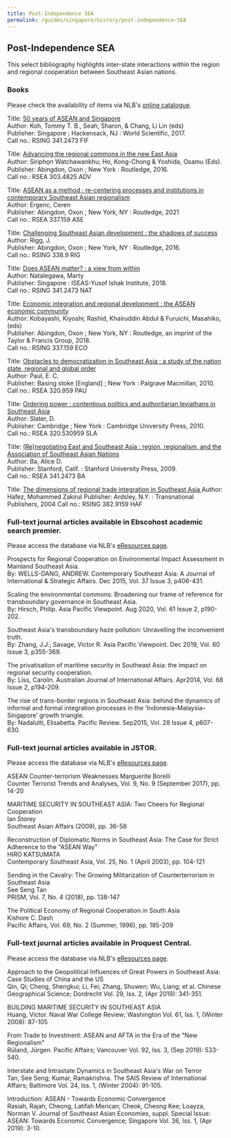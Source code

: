 ```yaml
---
title: Post-Independence SEA
permalink: /guides/singapore/history/post-independence-SEA
---
```

## Post-Independence SEA

This select bibliography highlights inter-state interactions within the region and regional cooperation between Southeast Asian nations.

### **Books**
Please check the availability of items via NLB's [online catalogue](https://catalogue.nlb.gov.sg).

Title: [50 years of ASEAN and Singapore](https://eservice.nlb.gov.sg/item_holding_s.aspx?bid=201688130)  
Author: Koh, Tommy T. B., Seah, Sharon, & Chang, Li Lin (eds)  
Publisher: Singapore ; Hackensack, NJ : World Scientific, 2017.  
Call no.: RSING 341.2473 FIF


Title: [Advancing the regional commons in the new East Asia](https://eservice.nlb.gov.sg/item_holding_s.aspx?bid=202457979)  
Author: Siripho̜n Watchawankhu; Ho, Kong-Chong & Yoshida, Osamu (Eds).  
Publisher: Abingdon, Oxon ; New York : Routledge, 2016.  
Call no.: RSEA 303.4825 ADV


Title: [ASEAN as a method : re-centering processes and institutions in contemporary Southeast Asian regionalism](https://eservice.nlb.gov.sg/item_holding_s.aspx?bid=204519325)  
Author: Ergenc, Ceren  
Publisher: Abingdon, Oxon ; New York, NY : Routledge, 2021  
Call no.: RSEA 337.159 ASE


Title: [Challenging Southeast Asian development : the shadows of success](https://eservice.nlb.gov.sg/item_holding_s.aspx?bid=201688130)  
Author: Rigg, J.  
Publisher: Abingdon, Oxon ; New York, NY : Routledge, 2016.  
Call no.: RSING 338.9 RIG


Title: [Does ASEAN matter? : a view from within](https://eservice.nlb.gov.sg/item_holding_s.aspx?bid=203210189)  
Author: Natalegawa, Marty  
Publisher: Singapore : ISEAS-Yusof Ishak Institute, 2018.  
Call no.: RSING 341.2473 NAT


Title: [Economic integration and regional development : the ASEAN economic community](https://eservice.nlb.gov.sg/item_holding_s.aspx?bid=203107106)  
Author: Kobayashi, Kiyoshi; Rashid, Khairuddin Abdul & Furuichi, Masahiko, (eds)  
Publisher: Abingdon, Oxon ; New York, NY : Routledge, an imprint of the Taylor & Francis Group, 2018.   
Call no.: RSING 337.159 ECO

Title: [Obstacles to democratization in Southeast Asia : a study of the nation state, regional and global order](https://eservice.nlb.gov.sg/item_holding_s.aspx?bid=13654145)  
Author:  Paul, E. C.  
Publisher: Basing  stoke [England] ; New York : Palgrave Macmillan, 2010.  
Call no.: RSEA 320.959 PAU



Title: [Ordering power : contentious politics and authoritarian leviathans in Southeast Asia](https://eservice.nlb.gov.sg/item_holding_s.aspx?bid=13789761)   
Author:  Slater, D.  
Publisher: Cambridge ; New York : Cambridge University Press, 2010.  
Call no.: RSEA 320.530959 SLA


Title: [(Re)negotiating East and Southeast Asia : region, regionalism, and the Association of Southeast Asian Nations](https://eservice.nlb.gov.sg/item_holding_s.aspx?bid=13173897)  
Author: Ba, Alice D.  
Publisher: Stanford, Calif. : Stanford University Press, 2009.  
Call no.: RSEA 341.2473 BA


Title: [The dimensions of regional trade integration in Southeast Asia ](https://eservice.nlb.gov.sg/item_holding_s.aspx?bid=12543185) 
Author: Hafez, Mohammed Zakirul
Publisher: Ardsley, N.Y. : Transnational Publishers, 2004
Call no.: RSING 382.9159 HAF


### Full-text journal articles available in **Ebscohost academic search premier**.
Please access the database via NLB's [eResources page](https://eresources.nlb.gov.sg/main/Browse?startsWith=E). 

Prospects for Regional Cooperation on Environmental Impact Assessment in Mainland Southeast Asia.  
By: WELLS-DANG, ANDREW. Contemporary Southeast Asia: A Journal of International & Strategic Affairs. Dec 2015, Vol. 37 Issue 3, p406-431.


Scaling the environmental commons: Broadening our frame of reference for transboundary governance in Southeast Asia.  
By: Hirsch, Philip. Asia Pacific Viewpoint. Aug 2020, Vol. 61 Issue 2, p190-202. 


Southeast Asia's transboundary haze pollution: Unravelling the inconvenient truth.  
By: Zhang, J.J.; Savage, Victor R. Asia Pacific Viewpoint. Dec 2019, Vol. 60 Issue 3, p355-369.


The privatisation of maritime security in Southeast Asia: the impact on regional security cooperation.  
By: Liss, Carolin. Australian Journal of International Affairs. Apr2014, Vol. 68 Issue 2, p194-209.


The rise of trans-border regions in Southeast Asia: behind the dynamics of informal and formal integration processes in the ‘Indonesia–Malaysia–Singapore’ growth triangle.  
By: Nadalutti, Elisabetta. Pacific Review. Sep2015, Vol. 28 Issue 4, p607-630.


### Full-text journal articles available in **JSTOR**.
Please access the database via NLB's [eResources page](https://eresources.nlb.gov.sg/main/Browse?startsWith=J).

ASEAN Counter-terrorism Weaknesses
Marguerite Borelli  
Counter Terrorist Trends and Analyses, Vol. 9, No. 9 (September 2017), pp. 14-20


MARITIME SECURITY IN SOUTHEAST ASIA: Two Cheers for Regional Cooperation   
Ian Storey  
Southeast Asian Affairs (2009), pp. 36-58


Reconstruction of Diplomatic Norms in Southeast Asia: The Case for Strict Adherence to the "ASEAN Way"  
HIRO KATSUMATA  
Contemporary Southeast Asia, Vol. 25, No. 1 (April 2003), pp. 104-121


Sending in the Cavalry: The Growing Militarization of Counterterrorism in Southeast Asia  
See Seng Tan  
PRISM, Vol. 7, No. 4 (2018), pp. 138-147


The Political Economy of Regional Cooperation in South Asia  
Kishore C. Dash  
Pacific Affairs, Vol. 69, No. 2 (Summer, 1996), pp. 185-209


### Full-text journal articles available in **Proquest Central**.
Please access the database via NLB's [eResources page](https://eresources.nlb.gov.sg/main/Browse?startsWith=P).

Approach to the Geopolitical Influences of Great Powers in Southeast Asia: Case Studies of China and the US  
Qin, Qi; Cheng, Shengkui; Li, Fei; Zhang, Shuwen; Wu, Liang; et al. Chinese Geographical Science; Dordrecht Vol. 29, Iss. 2,  (Apr 2019): 341-351.


BUILDING MARITIME SECURITY IN SOUTHEAST ASIA  
Huang, Victor. Naval War College Review; Washington Vol. 61, Iss. 1,  (Winter 2008): 87-105


From Trade to Investment: ASEAN and AFTA in the Era of the "New Regionalism"  
Rüland, Jürgen. Pacific Affairs; Vancouver Vol. 92, Iss. 3,  (Sep 2019): 533-540.


Interstate and Intrastate Dynamics in Southeast Asia's War on Terror  
Tan, See Seng; Kumar, Ramakrishna. The SAIS Review of International Affairs; Baltimore Vol. 24, Iss. 1,  (Winter 2004): 91-105.


Introduction: ASEAN - Towards Economic Convergence  
Rasiah, Rajah; Cheong, Latifah Merican; Cheok, Cheong Kee; Loayza, Norman V. Journal of Southeast Asian Economies, suppl. Special Issue: ASEAN: Towards Economic Convergence; Singapore Vol. 36, Iss. 1,  (Apr 2019): 3-10.